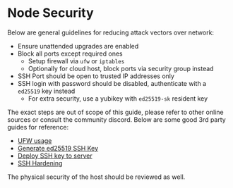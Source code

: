 # Node Security

Below are general guidelines for reducing attack vectors over network:

- Ensure unattended upgrades are enabled
- Block all ports except required ones
  - Setup firewall via `ufw` or `iptables`
  - Optionally for cloud host, block ports via security group instead
- SSH Port should be open to trusted IP addresses only
- SSH login with password should be disabled, authenticate with a `ed25519` key instead
  - For extra security, use a yubikey with `ed25519-sk` resident key

The exact steps are out of scope of this guide, please refer to other online sources or consult the community discord. Below are some good 3rd party guides for reference:

- [UFW usage](https://www.digitalocean.com/community/tutorials/how-to-set-up-a-firewall-with-ufw-on-ubuntu-20-04)
- [Generate ed25519 SSH Key](https://docs.github.com/en/authentication/connecting-to-github-with-ssh/generating-a-new-ssh-key-and-adding-it-to-the-ssh-agent)
- [Deploy SSH key to server](https://www.digitalocean.com/community/tutorials/how-to-configure-ssh-key-based-authentication-on-a-linux-server#step-2-copying-an-ssh-public-key-to-your-server)
- [SSH Hardening](https://www.digitalocean.com/community/tutorials/how-to-harden-openssh-client-on-ubuntu-20-04)

The physical security of the host should be reviewed as well.
